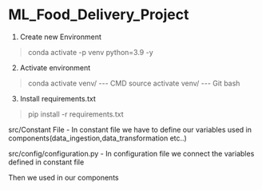 # ML_Food_Delivery_Project

1. Create new Environment

> conda activate -p venv python=3.9 -y

2. Activate environment

> conda activate venv/ --- CMD
> source activate venv/ --- Git bash

3. Install requirements.txt

> pip install -r requirements.txt





 src/Constant File - In constant file we have to define our variables used in
                     components(data_ingestion,data_transformation etc..)

src/config/configuration.py - In configuration file we connect the variables defined in constant file

Then we used in our components